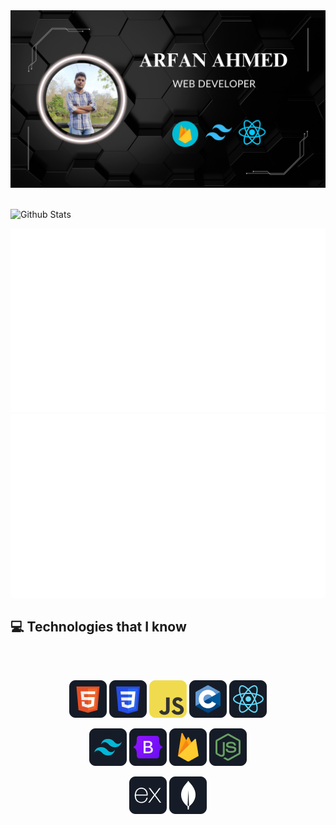 <a href="https://www.facebook.com/profile.php?id=61551041847783&mibextid=ZbWKwL">
<img src="https://raw.githubusercontent.com/asuselessbrain/asuselessbrain/main/images/Banner.png" />
</a> <br> <br>

![Github Stats](https://github-readme-stats.vercel.app/api?username=itgoyo&bg_color=30,e96443,904e95&title_color=fff&text_color=fff)

![](https://raw.githubusercontent.com/itgoyo/github-stats-transparent/output/generated/overview.svg)
![](https://raw.githubusercontent.com/itgoyo/github-stats-transparent/output/generated/languages.svg)

## :computer: Technologies that I know
<br> <br>
<p align="center">
<img src="https://github.com/asuselessbrain/asuselessbrain/blob/main/images/HTML.png"/>
<img src="https://github.com/asuselessbrain/asuselessbrain/blob/main/images/css.png"/>
<img src="https://github.com/asuselessbrain/asuselessbrain/blob/main/images/JavaScript.png"/>
<img src="https://github.com/asuselessbrain/asuselessbrain/blob/main/images/c.png"/>
<img src="https://github.com/asuselessbrain/asuselessbrain/blob/main/images/react.png"/>
</p>
<p align="center">
<img src="https://github.com/asuselessbrain/asuselessbrain/blob/main/images/tailwind.png"/>
<img src="https://github.com/asuselessbrain/asuselessbrain/blob/main/images/Bootsrap.png"/>
<img src="https://github.com/asuselessbrain/asuselessbrain/blob/main/images/firebase.png"/>
<img src="https://github.com/asuselessbrain/asuselessbrain/blob/main/images/node.png"/>
</p>
<p align="center">
<img src="https://github.com/asuselessbrain/asuselessbrain/blob/main/images/express.png"/>
<img src="https://github.com/asuselessbrain/asuselessbrain/blob/main/images/mongo.png"/>
</p><br/>

